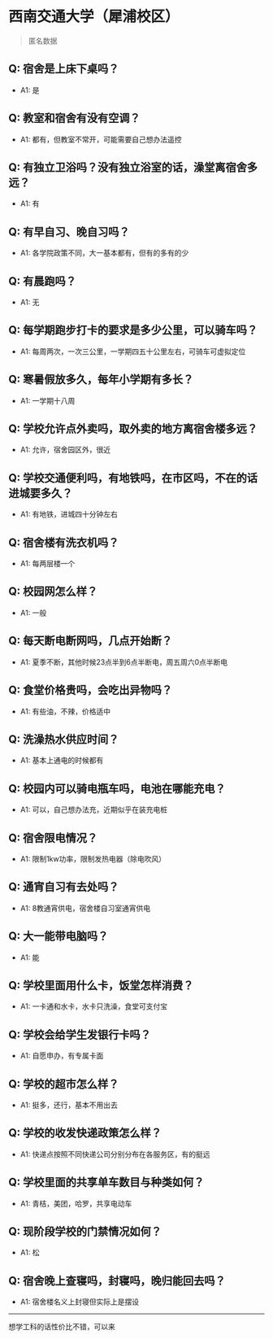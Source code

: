 # 西南交通大学（犀浦校区）
> 匿名数据
## Q: 宿舍是上床下桌吗？
- A1: 是
## Q: 教室和宿舍有没有空调？
- A1: 都有，但教室不常开，可能需要自己想办法遥控
## Q: 有独立卫浴吗？没有独立浴室的话，澡堂离宿舍多远？
- A1: 有
## Q: 有早自习、晚自习吗？
- A1: 各学院政策不同，大一基本都有，但有的多有的少
## Q: 有晨跑吗？
- A1: 无
## Q: 每学期跑步打卡的要求是多少公里，可以骑车吗？
- A1: 每周两次，一次三公里，一学期四五十公里左右，可骑车可虚拟定位
## Q: 寒暑假放多久，每年小学期有多长？
- A1: 一学期十八周
## Q: 学校允许点外卖吗，取外卖的地方离宿舍楼多远？
- A1: 允许，宿舍园区外，很近
## Q: 学校交通便利吗，有地铁吗，在市区吗，不在的话进城要多久？
- A1: 有地铁，进城四十分钟左右
## Q: 宿舍楼有洗衣机吗？
- A1: 每两层楼一个
## Q: 校园网怎么样？
- A1: 一般
## Q: 每天断电断网吗，几点开始断？
- A1: 夏季不断，其他时候23点半到6点半断电，周五周六0点半断电
## Q: 食堂价格贵吗，会吃出异物吗？
- A1: 有些油，不辣，价格适中
## Q: 洗澡热水供应时间？
- A1: 基本上通电的时候都有
## Q: 校园内可以骑电瓶车吗，电池在哪能充电？
- A1: 可以，自己想办法充，近期似乎在装充电桩
## Q: 宿舍限电情况？
- A1: 限制1kw功率，限制发热电器（除电吹风）
## Q: 通宵自习有去处吗？
- A1: 8教通宵供电，宿舍楼自习室通宵供电
## Q: 大一能带电脑吗？
- A1: 能
## Q: 学校里面用什么卡，饭堂怎样消费？
- A1: 一卡通和水卡，水卡只洗澡，食堂可支付宝
## Q: 学校会给学生发银行卡吗？
- A1: 自愿申办，有专属卡面
## Q: 学校的超市怎么样？
- A1: 挺多，还行，基本不用出去
## Q: 学校的收发快递政策怎么样？
- A1: 快递点按照不同快递公司分别分布在各服务区，有的挺远
## Q: 学校里面的共享单车数目与种类如何？
- A1: 青桔，美团，哈罗，共享电动车
## Q: 现阶段学校的门禁情况如何？
- A1: 松
## Q: 宿舍晚上查寝吗，封寝吗，晚归能回去吗？
- A1: 宿舍楼名义上封寝但实际上是摆设
***
想学工科的话性价比不错，可以来